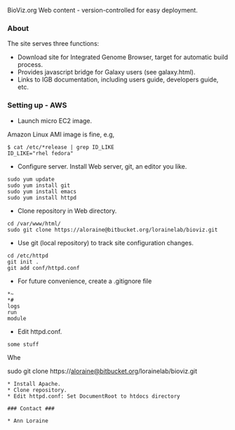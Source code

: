 BioViz.org Web content - version-controlled for easy deployment.

### About ###

The site serves three functions:

* Download site for Integrated Genome Browser, target for automatic build process.
* Provides javascript bridge for Galaxy users (see galaxy.html).
* Links to IGB documentation, including users guide, developers guide, etc.

### Setting up - AWS ###

* Launch micro EC2 image.

Amazon Linux AMI image is fine, e.g,

```
$ cat /etc/*release | grep ID_LIKE
ID_LIKE="rhel fedora"
```

* Configure server. Install Web server, git, an editor you like.

```
sudo yum update
sudo yum install git
sudo yum install emacs 
sudo yum install httpd
```

* Clone repository in Web directory.

```
cd /var/www/html/
sudo git clone https://aloraine@bitbucket.org/lorainelab/bioviz.git
```

* Use git (local repository) to track site configuration changes. 

```
cd /etc/httpd
git init .
git add conf/httpd.conf
```

* For future convenience, create a .gitignore file

```
*~
*#
logs
run
module
```

* Edit httpd.conf. 

```
some stuff
```


Whe

sudo git clone https://aloraine@bitbucket.org/lorainelab/bioviz.git
```
* Install Apache.
* Clone repository.
* Edit httpd.conf: Set DocumentRoot to htdocs directory

### Contact ###

* Ann Loraine